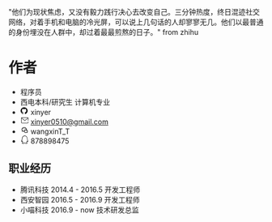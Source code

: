 "他们为现状焦虑，又没有毅力践行决心去改变自己。三分钟热度，终日混迹社交网络，对着手机和电脑的冷光屏，可以说上几句话的人却寥寥无几。他们以最普通的身份埋没在人群中，却过着最最煎熬的日子。" from zhihu

# 作者

- 程序员
- 西电本科/研究生 计算机专业
- ![](images/github.png) xinyer
- ![](images/email.png) xinyer0510@gmail.com
- ![](images/wechat.png) wangxinT_T
- ![](images/qq.png) 878898475

## 职业经历

- 腾讯科技 2014.4 - 2016.5 开发工程师
- 西安智园 2016.5 - 2016.9 开发工程师
- 小喵科技 2016.9 - now 技术研发总监
